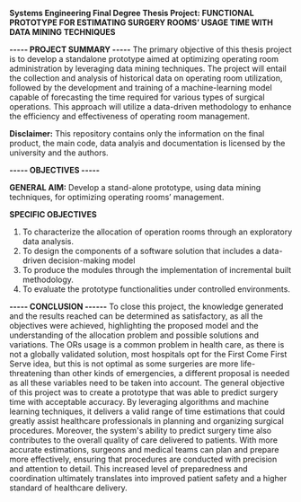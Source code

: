 **Systems Engineering Final Degree Thesis Project: FUNCTIONAL PROTOTYPE FOR ESTIMATING SURGERY ROOMS’ USAGE TIME WITH DATA MINING TECHNIQUES**

**----- PROJECT SUMMARY -----**
The primary objective of this thesis project is to develop a standalone prototype aimed at optimizing operating room administration by leveraging data mining techniques. The project will entail the collection and analysis of historical data on operating room utilization, followed by the development and training of a machine-learning model capable of forecasting the time required for various types of surgical operations. This approach will utilize a data-driven methodology to enhance the efficiency and effectiveness of operating room management.

**Disclaimer:** This repository contains only the information on the final product, the main code, data analyis and documentation is licensed by the university and the authors. 

**----- OBJECTIVES -----**

**GENERAL AIM:**
Develop a stand-alone prototype, using data mining techniques, for optimizing operating rooms’ management.

**SPECIFIC OBJECTIVES**
1. To characterize the allocation of operation rooms through an exploratory data analysis.
2. To design the components of a software solution that includes a data-driven decision-making model 
3. To produce the modules through the implementation of incremental built methodology.
4. To evaluate the prototype functionalities under controlled environments.

**----- CONCLUSION ------**
To close this project, the knowledge generated and the results reached can be determined as satisfactory, as all the objectives were achieved, highlighting the proposed model and the understanding of the allocation problem and possible solutions and variations. 
The ORs usage is a common problem in health care, as there is not a globally validated solution, most hospitals opt for the First Come First Serve idea, but this is not optimal as some surgeries are more life-threatening than other kinds of emergencies, a different proposal is needed as all these variables need to be taken into account.
The general objective of this project was to create a prototype that was able to predict surgery time with acceptable accuracy. By leveraging algorithms and machine learning techniques, it delivers a valid range of time estimations that could greatly assist healthcare professionals in planning and organizing surgical procedures. 
Moreover, the system's ability to predict surgery time also contributes to the overall quality of care delivered to patients. With more accurate estimations, surgeons and medical teams can plan and prepare more effectively, ensuring that procedures are conducted with precision and attention to detail. This increased level of preparedness and coordination ultimately translates into improved patient safety and a higher standard of healthcare delivery.
